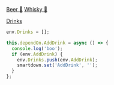 [Beer :beer:](:=AddDrink='Beer')
[Whisky :tropical_drink:](:=AddDrink='Whisky')

[Drinks](:!Drinks|json)

```javascript /playable/autoplay
env.Drinks = [];

this.dependOn.AddDrink = async () => {
  console.log('boo');
  if (env.AddDrink) {
    env.Drinks.push(env.AddDrink);
    smartdown.set('AddDrink', '');
  }
};
```
